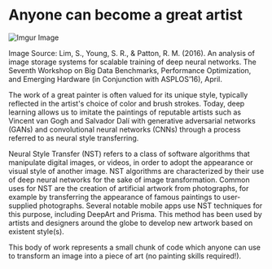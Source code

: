 # Anyone can become a great artist

![Imgur Image](https://www.researchgate.net/profile/Steven-Young-5/publication/306056875/figure/fig1/AS:393921575309346@1470929630835/Example-images-from-the-MNIST-dataset.png)

Image Source: Lim, S., Young, S. R., & Patton, R. M. (2016). An analysis of image storage systems for scalable training of deep neural networks. The Seventh Workshop on Big Data Benchmarks, Performance Optimization, and Emerging Hardware (in Conjunction with ASPLOS’16), April.




The work of a great painter is often valued for its unique style, typically reflected in the artist's choice of color and brush strokes. Today, deep learning allows us to imitate the paintings of reputable artists such as Vincent van Gogh and Salvador Dalí with generative adversarial networks (GANs) and convolutional neural networks (CNNs) through a process referred to as neural style transferring.

Neural Style Transfer (NST) refers to a class of software algorithms that manipulate digital images, or videos, in order to adopt the appearance or visual style of another image. NST algorithms are characterized by their use of deep neural networks for the sake of image transformation. Common uses for NST are the creation of artificial artwork from photographs, for example by transferring the appearance of famous paintings to user-supplied photographs. Several notable mobile apps use NST techniques for this purpose, including DeepArt and Prisma. This method has been used by artists and designers around the globe to develop new artwork based on existent style(s).

This body of work represents a small chunk of code which anyone can use to transform an image into a piece of art (no painting skills required!).
